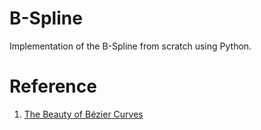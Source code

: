 # B-Spline
Implementation of the B-Spline from scratch using Python.

# Reference
1. [The Beauty of Bézier Curves](https://youtu.be/aVwxzDHniEw)
